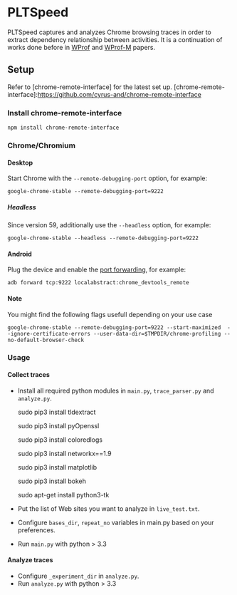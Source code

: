 PLTSpeed
=======================

PLTSpeed captures and analyzes Chrome browsing traces in order to extract dependency relationship between activities. It is a continuation of works done before in [WProf] and [WProf-M] papers.

Setup
-----
Refer to [chrome-remote-interface] for the latest set up.
[chrome-remote-interface]:https://github.com/cyrus-and/chrome-remote-interface

### Install chrome-remote-interface

    npm install chrome-remote-interface

### Chrome/Chromium

#### Desktop

Start Chrome with the `--remote-debugging-port` option, for example:

    google-chrome-stable --remote-debugging-port=9222

##### Headless

Since version 59, additionally use the `--headless` option, for example:

    google-chrome-stable --headless --remote-debugging-port=9222

#### Android

Plug the device and enable the [port forwarding][adb], for example:

    adb forward tcp:9222 localabstract:chrome_devtools_remote

[adb]: https://developer.chrome.com/devtools/docs/remote-debugging-legacy

#### Note
You might find the following flags usefull depending on your use case

    google-chrome-stable --remote-debugging-port=9222 --start-maximized  --ignore-certificate-errors --user-data-dir=$TMPDIR/chrome-profiling --no-default-browser-check

[WProf]: http://www3.cs.stonybrook.edu/~arunab/papers/wprof.pdf
[WProf-M]:http://www3.cs.stonybrook.edu/~arunab/papers/wprofm.pdf

### Usage

#### Collect traces
- Install all required python modules in `main.py`, `trace_parser.py` and `analyze.py`.

	sudo pip3 install tldextract
	
	sudo pip3 install pyOpenssl
	
	sudo pip3 install coloredlogs
	
	sudo pip3 install networkx==1.9
	
	sudo pip3 install matplotlib
	
	sudo pip3 install bokeh

	sudo apt-get install python3-tk
	
- Put the list of Web sites you want to analyze in `live_test.txt`.
- Configure  `bases_dir`, `repeat_no` variables in main.py based on your preferences.
- Run `main.py` with python > 3.3 
	

#### Analyze traces
- Configure  `_experiment_dir` in `analyze.py`.
- Run `analyze.py` with python > 3.3
